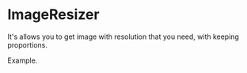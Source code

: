 # ImageResizer

It's allows you to get image with resolution that you need, with keeping proportions.

Example.

